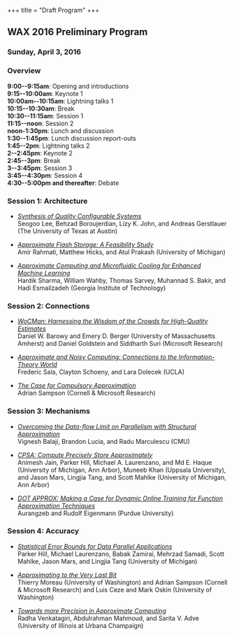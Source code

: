 +++
title = "Draft Program"
+++
## WAX 2016 Preliminary Program

### Sunday, April 3, 2016

### Overview

**9:00--9:15am**: Opening and introductions  
**9:15--10:00am**: Keynote 1  
**10:00am--10:15am**: Lightning talks 1  
**10:15--10:30am**: Break  
**10:30--11:15am**: Session 1  
**11:15--noon**: Session 2  
**noon-1:30pm**: Lunch and discussion  
**1:30--1:45pm**: Lunch discussion report-outs  
**1:45--2pm**: Lightning talks 2  
**2--2:45pm**: Keynote 2  
**2:45--3pm**: Break  
**3--3:45pm**: Session 3  
**3:45--4:30pm**: Session 4  
**4:30--5:00pm and thereafter**: Debate

### Session 1: Architecture

* [*Synthesis of Quality Configurable Systems*](lee.pdf)  
  Seogoo Lee, Behzad Boroujerdian, Lizy K. John, and Andreas Gerstlauer (The University of Texas at Austin)

* [*Approximate Flash Storage: A Feasibility Study*](rahmati.pdf)  
  Amir Rahmati, Matthew Hicks, and Atul Prakash (University of Michigan)

* [*Approximate Computing and Microfluidic Cooling for Enhanced Machine Learning*](sharma.pdf)  
  Hardik Sharma, William Wahby, Thomas Sarvey, Muhannad S. Bakir, and Hadi Esmailzadeh (Georgia Institute of Technology)

### Session 2: Connections

* [*WoCMan: Harnessing the Wisdom of the Crowds for High-Quality Estimates*](barowy.pdf)  
  Daniel W. Barowy and Emery D. Berger (University of Massachusetts Amherst) and Daniel Goldstein and Siddharth Suri (Microsoft Research)

* [*Approximate and Noisy Computing: Connections to the Information-Theory World*](sala.pdf)  
  Frederic Sala, Clayton Schoeny, and Lara Dolecek (UCLA)

* [*The Case for Compulsory Approximation*](sampson.pdf)   
  Adrian Sampson (Cornell & Microsoft Research)

### Session 3: Mechanisms

* [*Overcoming the Data-flow Limit on Parallelism with Structural Approximation*](balaji.pdf)  
  Vignesh Balaji, Brandon Lucia, and Radu Marculescu (CMU)

* [*CPSA: Compute Precisely Store Approximately*](jain.pdf)  
  Animesh Jain, Parker Hill, Michael A. Laurenzano, and Md E. Haque (University of Michigan, Ann Arbor), Muneeb Khan (Uppsala University), and Jason Mars, Lingjia Tang, and Scott Mahlke (University of Michigan, Ann Arbor)

* [*DOT APPROX: Making a Case for Dynamic Online Training for Function Approximation Techniques*](aurangzeb.pdf)   
  Aurangzeb and Rudolf Eigenmann (Purdue University)

### Session 4: Accuracy

* [*Statistical Error Bounds for Data Parallel Applications*](hill.pdf)  
  Parker Hill, Michael Laurenzano, Babak Zamirai, Mehrzad Samadi, Scott Mahlke, Jason Mars, and Lingjia Tang (University of Michigan)

* [*Approximating to the Very Last Bit*](moreau.pdf)   
  Thierry Moreau (University of Washington) and Adrian Sampson (Cornell & Microsoft Research) and Luis Ceze and Mark Oskin (University of Washington)

* [*Towards more Precision in Approximate Computing*](venkatagiri.pdf)  
  Radha Venkatagiri, Abdulrahman Mahmoud, and Sarita V. Adve (University of Illinois at Urbana Champaign)
